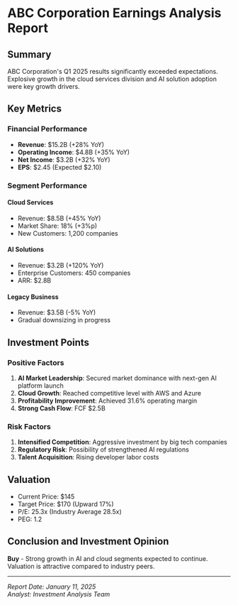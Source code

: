 # ABC Corporation Earnings Analysis Report

## Summary
ABC Corporation's Q1 2025 results significantly exceeded expectations. Explosive growth in the cloud services division and AI solution adoption were key growth drivers.

## Key Metrics

### Financial Performance
- **Revenue**: $15.2B (+28% YoY)
- **Operating Income**: $4.8B (+35% YoY)
- **Net Income**: $3.2B (+32% YoY)
- **EPS**: $2.45 (Expected $2.10)

### Segment Performance

#### Cloud Services
- Revenue: $8.5B (+45% YoY)
- Market Share: 18% (+3%p)
- New Customers: 1,200 companies

#### AI Solutions
- Revenue: $3.2B (+120% YoY)
- Enterprise Customers: 450 companies
- ARR: $2.8B

#### Legacy Business
- Revenue: $3.5B (-5% YoY)
- Gradual downsizing in progress

## Investment Points

### Positive Factors
1. **AI Market Leadership**: Secured market dominance with next-gen AI platform launch
2. **Cloud Growth**: Reached competitive level with AWS and Azure
3. **Profitability Improvement**: Achieved 31.6% operating margin
4. **Strong Cash Flow**: FCF $2.5B

### Risk Factors
1. **Intensified Competition**: Aggressive investment by big tech companies
2. **Regulatory Risk**: Possibility of strengthened AI regulations
3. **Talent Acquisition**: Rising developer labor costs

## Valuation
- Current Price: $145
- Target Price: $170 (Upward 17%)
- P/E: 25.3x (Industry Average 28.5x)
- PEG: 1.2

## Conclusion and Investment Opinion
**Buy** - Strong growth in AI and cloud segments expected to continue. Valuation is attractive compared to industry peers.

---
*Report Date: January 11, 2025*  
*Analyst: Investment Analysis Team*